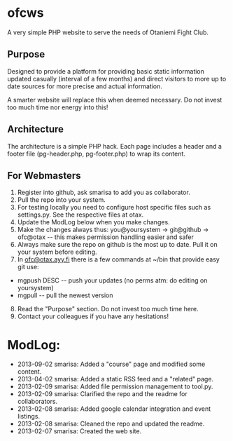 # ofcws

A very simple PHP website to serve the needs of Otaniemi Fight Club.


## Purpose

Designed to provide a platform for providing basic static information updated casually (interval of a few months) and direct visitors to more up to date sources for more precise and actual information.

A smarter website will replace this when deemed necessary. Do not invest too much time nor energy into this!


## Architecture

The architecture is a simple PHP hack. Each page includes a header and a footer file (pg-header.php, pg-footer.php) to wrap its content.


## For Webmasters

1.  Register into github, ask smarisa to add you as collaborator.
2.  Pull the repo into your system.
3.  For testing locally you need to configure host specific files such as settings.py. See the respective files at otax.
4. Update the ModLog below when you make changes.
5.  Make the changes always thus: you@yoursystem -> git@github -> ofc@otax -- this makes permission handling easier and safer
6. Always make sure the repo on github is the most up to date. Pull it on your system before editing.
7. In ofc@otax.ayy.fi there is a few commands at ~/bin that provide easy git use:
  * mgpush DESC  -- push your updates (no perms atm: do editing on yoursystem)
  * mgpull       -- pull the newest version
8. Read the "Purpose" section. Do not invest too much time here.
9. Contact your colleagues if you have any hesitations!


# ModLog:

*  2013-09-02 smarisa: Added a "course" page and modified some content.
*  2013-04-02 smarisa: Added a static RSS feed and a "related" page.
*  2013-02-09 smarisa: Added file permission management to tool.py.
*  2013-02-09 smarisa: Clarified the repo and the readme for collaborators.
*  2013-02-08 smarisa: Added google calendar integration and event listings.
*  2013-02-08 smarisa: Cleaned the repo and updated the readme.
*  2013-02-07 smarisa: Created the web site.




